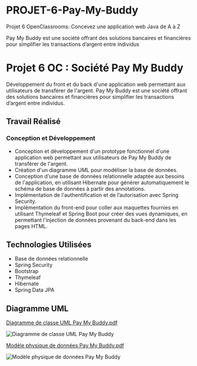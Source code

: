 # PROJET-6-Pay-My-Buddy
Projet 6 OpenClassrooms: Concevez une application web Java de A à Z

Pay My Buddy est une société offrant des solutions bancaires et financières pour simplifier les transactions d’argent entre individus

# Projet 6 OC : Société Pay My Buddy

Développement du front et du back d'une application web permettant aux utilisateurs de transférer de l'argent. Pay My Buddy est une société offrant des solutions bancaires et financières pour simplifier les transactions d’argent entre individus.

## Travail Réalisé

### Conception et Développement

- Conception et développement d'un prototype fonctionnel d'une application web permettant aux utilisateurs de Pay My Buddy de transférer de l'argent.
- Création d'un diagramme UML pour modéliser la base de données.
- Conception d'une base de données relationnelle adaptée aux besoins de l'application, en utilisant Hibernate pour générer automatiquement le schéma de base de données à partir des annotations.
- Implémentation de l'authentification et de l’autorisation avec Spring Security.
- Implémentation du front-end pour coller aux maquettes fournies en utilisant Thymeleaf et Spring Boot pour créer des vues dynamiques, en permettant l'injection de données provenant du back-end dans les pages HTML.

## Technologies Utilisées

- Base de données relationnelle
- Spring Security
- Bootstrap
- Thymeleaf
- Hibernate
- Spring Data JPA


## Diagramme UML

[Diagramme de classe UML Pay My Buddy.pdf](https://github.com/QuentinCAVIN/PROJET-6-Pay-My-Buddy/files/12583163/Diagramme.de.classe.UML.Pay.My.Buddy.pdf)

![Diagramme de classe UML Pay My Buddy](https://github.com/QuentinCAVIN/PROJET-6-Pay-My-Buddy/assets/117484688/e1d0aef7-6433-44d2-af64-97f3e04605ad)


[Modèle physique de données Pay My Buddy.pdf](https://github.com/QuentinCAVIN/PROJET-6-Pay-My-Buddy/files/12561103/Modele.physique.de.donnees.Pay.My.Buddy.pdf)

![Modèle physique de données Pay My Buddy](https://github.com/QuentinCAVIN/PROJET-6-Pay-My-Buddy/assets/117484688/8c546ffb-ec97-43c2-8ae5-b32f2b574d94)
